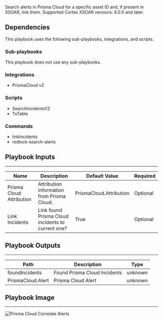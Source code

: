 Search alerts in Prisma Cloud for a specific asset ID and, if present in XSOAR, link them.
Supported Cortex XSOAR versions: 6.0.0 and later.


## Dependencies
This playbook uses the following sub-playbooks, integrations, and scripts.

### Sub-playbooks
This playbook does not use any sub-playbooks.

### Integrations
* PrismaCloud v2

### Scripts
* SearchIncidentsV2
* ToTable

### Commands
* linkIncidents
* redlock-search-alerts

## Playbook Inputs
---

| **Name** | **Description** | **Default Value** | **Required** |
| --- | --- | --- | --- |
| Prisma Cloud Attribution | Attribution information from Prisma Cloud. | PrismaCloud.Attribution | Optional |
| Link Incidents | Link found Prisma Cloud incidents to current one? | True | Optional |

## Playbook Outputs
---

| **Path** | **Description** | **Type** |
| --- | --- | --- |
| foundIncidents | Found Prisma Cloud Incidents | unknown |
| PrismaCloud.Alert | Prisma Cloud Alert | unknown |

## Playbook Image
---
![Prisma Cloud Correlate Alerts](https://raw.githubusercontent.com/cvescan/cvescan/852016ad0103ba42e8b5c8f596246fd14a4e7a90/Packs/PrismaCloud/doc_files/Prisma_Cloud_Correlate_Alerts.png)